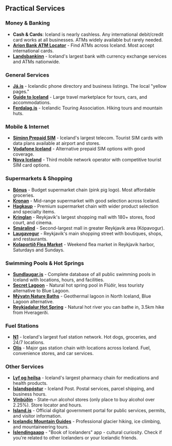 ## Practical Services

### Money & Banking
- **Cash & Cards**: Iceland is nearly cashless. Any international debit/credit card works at all businesses. ATMs widely available but rarely needed.
- **<a href="https://www.arionbanki.is/kerfissidur/404/" target="_blank">Arion Bank ATM Locator</a>** - Find ATMs across Iceland. Most accept international cards.
- **<a href="https://www.landsbankinn.is/en" target="_blank">Landsbankinn</a>** - Iceland's largest bank with currency exchange services and ATMs nationwide.

### General Services
- **<a href="https://ja.is/" target="_blank">Já.is</a>** - Icelandic phone directory and business listings. The local "yellow pages."
- **<a href="https://guidetoiceland.is/" target="_blank">Guide to Iceland</a>** - Large travel marketplace for tours, cars, and accommodations.
- **<a href="https://www.ferdalag.is/" target="_blank">Ferdalag.is</a>** - Icelandic Touring Association. Hiking tours and mountain huts.
### Mobile & Internet
- **<a href="https://www.siminn.is:443/english/prepaid" target="_blank">Síminn Prepaid SIM</a>** - Iceland's largest telecom. Tourist SIM cards with data plans available at airport and stores.
- **<a href="https://www.syn.is/en" target="_blank">Vodafone Iceland</a>** - Alternative prepaid SIM options with good coverage.
- **<a href="https://www.nova.is/en" target="_blank">Nova Iceland</a>** - Third mobile network operator with competitive tourist SIM card options.

### Supermarkets & Shopping
- **<a href="https://bonus.is/" target="_blank">Bónus</a>** - Budget supermarket chain (pink pig logo). Most affordable groceries.
- **<a href="https://kronan.is/" target="_blank">Kronan</a>** - Mid-range supermarket with good selection across Iceland.
- **<a href="https://www.hagkaup.is/" target="_blank">Hagkaup</a>** - Premium supermarket chain with wider product selection and specialty items.
- **<a href="https://www.kringlan.is/en" target="_blank">Kringlan</a>** - Reykjavik's largest shopping mall with 180+ stores, food court, and cinema.
- **<a href="https://www.smaralind.is/en/" target="_blank">Smáralind</a>** - Second-largest mall in greater Reykjavik area (Kópavogur).
- **<a href="https://laugavegur.is/" target="_blank">Laugavegur</a>** - Reykjavik's main shopping street with boutiques, shops, and restaurants.
- **<a href="https://www.kolaportid.is/" target="_blank">Kolaportið Flea Market</a>** - Weekend flea market in Reykjavik harbor, Saturdays and Sundays.

### Swimming Pools & Hot Springs
- **<a href="https://sundlaugar.is/en/" target="_blank">Sundlaugar.is</a>** - Complete database of all public swimming pools in Iceland with locations, hours, and facilities.
- **<a href="https://www.secretlagoon.is/" target="_blank">Secret Lagoon</a>** - Natural hot spring pool in Flúðir, less touristy alternative to Blue Lagoon.
- **<a href="https://www.jardbodin.is/en/" target="_blank">Mývatn Nature Baths</a>** - Geothermal lagoon in North Iceland, Blue Lagoon alternative.
- **<a href="https://visitreykjadalur.is/" target="_blank">Reykjadalur Hot Spring</a>** - Natural hot river you can bathe in, 3.5km hike from Hveragerði.

### Fuel Stations
- **<a href="https://www.n1.is/en" target="_blank">N1</a>** - Iceland's largest fuel station network. Hot dogs, groceries, and 24/7 locations.
- **<a href="https://www.olis.is/" target="_blank">Olís</a>** - Major gas station chain with locations across Iceland. Fuel, convenience stores, and car services.

### Other Services
- **<a href="https://www.lyfogheilsa.is/" target="_blank">Lyf og heilsa</a>** - Iceland's largest pharmacy chain for medications and health products.
- **<a href="https://posturinn.is/en/" target="_blank">Íslandspóstur</a>** - Iceland Post. Postal services, parcel shipping, and business hours.
- **<a href="https://www.vinbudin.is/english/home/opnunartimar#map" target="_blank">Vinbúðin</a>** - State-run alcohol stores (only place to buy alcohol over 2.25%). Store locator and hours.
- **<a href="https://island.is/en" target="_blank">Island.is</a>** - Official digital government portal for public services, permits, and visitor information.
- **<a href="https://www.icelandicmountainguides.is/" target="_blank">Icelandic Mountain Guides</a>** - Professional glacier hiking, ice climbing, and mountaineering tours.
- **<a href="https://islendingabok.is/english" target="_blank">Íslendingaapp</a>** - "Book of Icelanders" app - cultural curiosity. Check if you're related to other Icelanders or your Icelandic friends.
